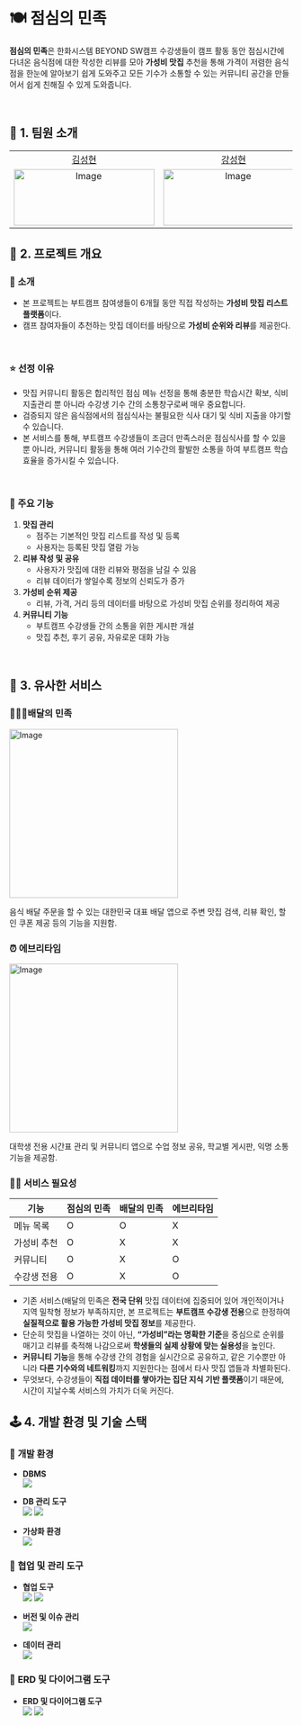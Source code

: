 # 🍽️ **점심의 민족**

**점심의 민족**은 한화시스템 BEYOND SW캠프 수강생들이 캠프 활동 동안 점심시간에 다녀온 음식점에 대한 작성한 리뷰를 모아 **가성비 맛집** 추천을 통해 가격이 저렴한 음식점을 한눈에 알아보기 쉽게 도와주고 모든 기수가 소통할 수 있는 커뮤니티 공간을 만들어서 쉽게 친해질 수 있게 도와줍니다.

<br>

## 👤 **1. 팀원 소개**


<table style="width: 100%; text-align: center;">
<tr>
<td align="center"> <a href="https://github.com/silentanderson">김성현</a></td>
<td align="center"> <a href="https://github.com/okok02110211">강성현</a></td>
<td align="center"> <a href="https://github.com/sangdo19909-code">이상도</a></td>
<td align="center"> <a href="https://github.com/waifuser">신광운</a></td>
<td align="center"> <a href="https://github.com/Zane-Jeong">정동욱</a></td>
<td align="center"> <a href="https://github.com/Hyennnn">정혜인</a></td>
</tr>
<tr>
<td align="center">
    <img width="250" height="100" alt="Image" src="https://github.com/user-attachments/assets/1f66570f-f8ed-4b49-8303-ef15c68b791b" />
</td>
<td align="center">
    <img width="250" height="100" alt="Image" src="https://github.com/user-attachments/assets/41f7b45e-6163-44e2-9200-ae4d9404c768" />
</td>
<td align="center">
    <img width="250" height="100" alt="Image" src="https://github.com/user-attachments/assets/028042e7-8e43-4232-8012-25bbcf2db209" />
</td>
<td align="center">
    <img width="250" height="100" alt="Image" src="https://github.com/user-attachments/assets/55bf371d-faa6-4669-a557-95f047f483ea" />
</td>
<td align="center">
    <img width="250" height="100" alt="Image" src="https://github.com/user-attachments/assets/04b8bada-81f6-4c1b-ae4c-30916b949847" />
</td>
<td align="center">
    <img width="250" height="100" alt="Image" src="https://github.com/user-attachments/assets/6eb2cb38-7cc0-40dc-b348-97dd46c9f6ea" />
</td>
</tr>
</table>

## 📖 **2. 프로젝트 개요**

### 🎯 **소개**
- 본 프로젝트는 부트캠프 참여생들이 6개월 동안 직접 작성하는 **가성비 맛집 리스트 플랫폼**이다.
- 캠프 참여자들이 추천하는 맛집 데이터를 바탕으로 **가성비 순위와 리뷰**를 제공한다.

<br>

### ⭐ **선정 이유**

- 맛집 커뮤니티 활동은 합리적인 점심 메뉴 선정을 통해 충분한 학습시간 확보, 식비 지출관리 뿐 아니라 수강생 기수 간의 소통창구로써 매우 중요합니다.
- 검증되지 않은 음식점에서의 점심식사는 불필요한 식사 대기 및 식비 지출을 야기할 수 있습니다.
- 본 서비스를 통해, 부트캠프 수강생들이 조금더 만족스러운 점심식사를 할 수 있을 뿐 아니라, 커뮤니티 활동을 통해 여러 기수간의 활발한 소통을 하여 부트캠프 학습효율을 증가시킬 수 있습니다. 

<br>

### 🚀 **주요 기능**
1. **맛집 관리**
    - 점주는 기본적인 맛집 리스트를 작성 및 등록
    - 사용자는 등록된 맛집 열람 가능
2. **리뷰 작성 및 공유**
    - 사용자가 맛집에 대한 리뷰와 평점을 남길 수 있음
    - 리뷰 데이터가 쌓일수록 정보의 신뢰도가 증가
3. **가성비 순위 제공**
    - 리뷰, 가격, 거리 등의 데이터를 바탕으로  가성비 맛집 순위를 정리하여 제공
4. **커뮤니티 기능**
    - 부트캠프 수강생들 간의 소통을 위한 게시판 개설
    - 맛집 추천, 후기 공유, 자유로운 대화 가능

<br>

## 🌈 **3. 유사한 서비스**

### 🚴🏼‍♂️**배달의 민족**
<img width="300" height="300" alt="Image" src="https://github.com/user-attachments/assets/3c00a983-832a-493f-8527-958f98856238" />

음식 배달 주문을 할 수 있는 대한민국 대표 배달 앱으로 주변 맛집 검색, 리뷰 확인, 할인 쿠폰 제공 등의 기능을 지원함.


### ⏰ **에브리타임**

<img width="300" height="300" alt="Image" src="https://github.com/user-attachments/assets/860017e9-97fd-4431-8299-67ff78e28f92" />

대학생 전용 시간표 관리 및 커뮤니티 앱으로
수업 정보 공유, 학교별 게시판, 익명 소통 기능을 제공함.

### 💁🏼 **서비스 필요성**

| 기능         | 점심의 민족 | 배달의 민족 | 에브리타임 |
|--------------|-------------|-------------|-------------|
| 메뉴 목록    | O           | O           | X           |
| 가성비 추천  | O           | X           | X           |
| 커뮤니티     | O           | X           | O           |
| 수강생 전용  | O           | X           | O           |

- 기존 서비스(배달의 민족은 **전국 단위** 맛집 데이터에 집중되어 있어 개인적이거나 지역 밀착형 정보가 부족하지만, 본 프로젝트는 **부트캠프 수강생 전용**으로 한정하여 **실질적으로 활용 가능한 가성비 맛집 정보**를 제공한다.
- 단순히 맛집을 나열하는 것이 아닌, **“가성비”라는 명확한 기준**을 중심으로 순위를 매기고 리뷰를 축적해 나감으로써 **학생들의 실제 상황에 맞는 실용성**을 높인다.
- **커뮤니티 기능**을 통해 수강생 간의 경험을 실시간으로 공유하고, 같은 기수뿐만 아니라 **다른 기수와의 네트워킹**까지 지원한다는 점에서 타사 맛집 앱들과 차별화된다.
- 무엇보다, 수강생들이 **직접 데이터를 쌓아가는 집단 지식 기반 플랫폼**이기 때문에, 시간이 지날수록 서비스의 가치가 더욱 커진다.


## 🕹️ **4. 개발 환경 및 기술 스택**

### 📌 **개발 환경**
- **DBMS**  
  <img src="https://img.shields.io/badge/MariaDB-003545?style=for-the-badge&logo=mariadb&logoColor=white" />

- **DB 관리 도구**  
  <img src="https://img.shields.io/badge/HeidiSQL-4479A1?style=for-the-badge&logo=mysql&logoColor=white" />
  <img src="https://img.shields.io/badge/DBeaver-372923?style=for-the-badge&logo=dbeaver&logoColor=white" />

- **가상화 환경**  
  <img src="https://img.shields.io/badge/VirtualBox-183A61?style=for-the-badge&logo=virtualbox&logoColor=white" />

### 📌 **협업 및 관리 도구**
- **협업 도구**  
  <img src="https://img.shields.io/badge/Notion-000000?style=for-the-badge&logo=notion&logoColor=white" />
  <img src="https://img.shields.io/badge/Discord-5865F2?style=for-the-badge&logo=discord&logoColor=white" />

- **버전 및 이슈 관리**  
  <img src="https://img.shields.io/badge/GitHub-181717?style=for-the-badge&logo=github&logoColor=white" />

- **데이터 관리**  
  <img src="https://img.shields.io/badge/Google_Sheets-34A853?style=for-the-badge&logo=google-sheets&logoColor=white" />

### 📌 **ERD 및 다이어그램 도구**
- **ERD 및 다이어그램 도구**  
  <img src="https://img.shields.io/badge/ERD_Cloud-4A90E2?style=for-the-badge&logo=cloud&logoColor=white" />
  <img src="https://img.shields.io/badge/Draw.io-F08705?style=for-the-badge&logo=diagrams.net&logoColor=white" />
